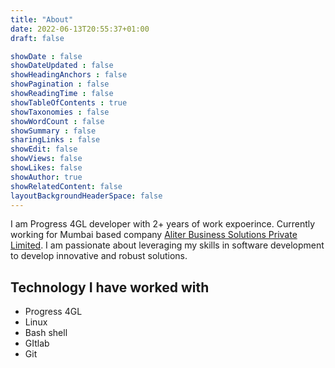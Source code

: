 ```yaml
---
title: "About"
date: 2022-06-13T20:55:37+01:00
draft: false

showDate : false
showDateUpdated : false
showHeadingAnchors : false
showPagination : false
showReadingTime : false
showTableOfContents : true
showTaxonomies : false 
showWordCount : false
showSummary : false
sharingLinks : false
showEdit: false
showViews: false
showLikes: false
showAuthor: true
showRelatedContent: false
layoutBackgroundHeaderSpace: false
---
```


I am Progress 4GL developer with 2+ years of work expoerince. Currently working for 
Mumbai based company [Aliter Business Solutions Private Limited](https://www.alitersolutions.com/).
I am passionate about leveraging my skills in software development to develop
innovative and robust solutions. 

## Technology I have worked with

- Progress 4GL
- Linux
- Bash shell
- GItlab
- Git

